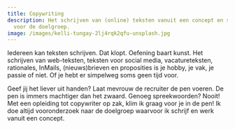 ```yaml
---
title: Copywriting
description: Het schrijven van (online) teksten vanuit een concept en speciaal
  voor de doelgroep.
image: /images/kelli-tungay-2lj4rqk2qfu-unsplash.jpg
---
```

Iedereen kan teksten schrijven. Dat klopt. Oefening baart kunst. Het schrijven van web-teksten, teksten voor social media, vacatureteksten, rationales, InMails, (nieuws)brieven en proposities is je hobby, je vak, je passie of niet. Of je hebt er simpelweg soms geen tijd voor. 

Geef jij het liever uit handen? Laat mevrouw de recruiter de pen voeren. De pen is immers machtiger dan het zwaard. Genoeg spreekwoorden? Nooit! Met een opleiding tot copywriter op zak, klim ik graag voor je in de pen! Ik doe altijd vooronderzoek naar de doelgroep waarvoor ik schrijf en werk vanuit een concept.